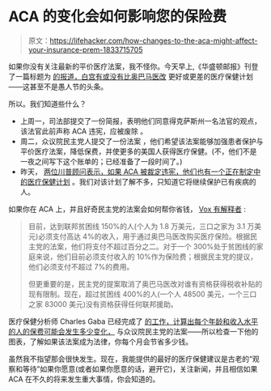 # ACA 的变化会如何影响您的保险费

> 原文：<https://lifehacker.com/how-changes-to-the-aca-might-affect-your-insurance-prem-1833715705>

如果你没有关注最新的平价医疗法案，我不怪你。今天早上,《华盛顿邮报》刊登了一篇标题为 [的报道，白宫有或没有比奥巴马医改](https://www.washingtonpost.com/politics/2019/04/01/white-house-does-or-doesnt-have-health-care-plan-that-is-or-isnt-better-than-obamacare/?utm_term=.2a98125abe40) 更好或更差的医疗保健计划——这甚至不是愚人节的头条。



所以。我们知道些什么？

*   上周一，司法部提交了一份简报，表明他们同意得克萨斯州一名法官的观点，该法官此前声称 ACA 违宪，应被废除 。
*   周二，众议院民主党人提交了一份法案 ，他们希望该法案能够加强患者保护与平价医疗法案，降低保费，并使更多的美国人获得医疗保健。(不，他们不是一夜之间写下这个账单的；已经准备了一段时间了。)
*   昨天， [两位川普顾问表示，如果 ACA 被裁定违宪，他们也有一个正在制定中的医疗保健计划](https://www.vox.com/policy-and-politics/2019/3/26/18282103/aca-obamacare-news-house-democrats-legislation-doj) 。我们对该计划了解不多，只知道它将继续保护已有疾病的人。

如果你在 ACA 上，并且好奇民主党的法案会如何帮你省钱， [Vox 有解释者](https://www.vox.com/policy-and-politics/2019/3/26/18282103/aca-obamacare-news-house-democrats-legislation-doj) :

> 目前，达到联邦贫困线 150%的人(个人为 1.8 万美元，三口之家为 3.1 万美元)必须支付高达 4%的收入，用于通过奥巴马医改购买医疗保险。根据民主党的法案，他们将支付不超过百分之二。对于一个 300%处于贫困线的家庭来说，他们目前必须支付收入的 10%作为保险费；根据民主党的提议，他们必须支付不超过 7%的费用。
> 
> 但更重要的是，民主党的提案取消了奥巴马医改对谁有资格获得税收补贴的现有限制。现在，超过贫困线 400%的人(一个人 48500 美元，一个三口之家 83000 美元)没有资格获得任何联邦援助。

医疗保健分析师 Charles Gaba 已经完成了 [的工作，计算出每个年龄和收入水平的人的保费可能会发生多少变化，](http://acasignups.net/19/03/28/how-much-would-house-aca-20-bill-cut-down-your-premiums) 与众议院民主党的法案——所以检查一下他的图表，了解如果该法案成为法律，你每个月会节省多少钱。

虽然我不指望那会很快发生。现在，我能提供的最好的医疗保健建议是古老的“观察和等待”如果你愿意(或者如果你愿意的话，避开它)，关注新闻，并且相信如果 ACA 在不久的将来发生重大事情，你会知道的。